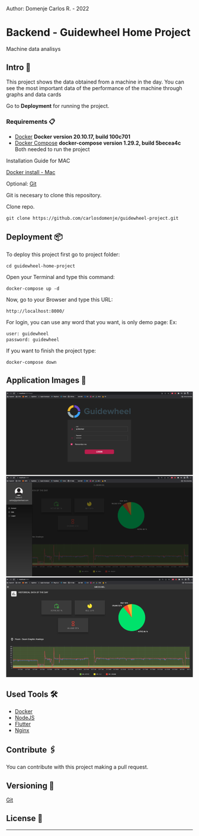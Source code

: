 Author: Domenje Carlos R. - 2022

# Backend - Guidewheel Home Project

Machine data analisys

## Intro 🚀

This project shows the data obtained from a machine in the day. You can see the most important data of the performance of the machine through graphs and data cards

Go to **Deployment** for running the project.


### Requirements 📋

- [Docker](https://docs.docker.com/get-docker/)
 **Docker version 20.10.17, build 100c701**
- [Docker Compose](https://docs.docker.com/compose/install/) 
  **docker-compose version 1.29.2, build 5becea4c**
Both needed to run the project

Installation Guide for MAC

[Docker install - Mac](https://docs.docker.com/desktop/install/mac-install/) 

Optional: 
[Git](https://git-scm.com/book/en/v2/Getting-Started-Installing-Git) 

Git is necesary to clone this repository.

Clone repo.
```
git clone https://github.com/carlosdomenje/guidewheel-project.git

```

## Deployment 📦

To deploy this project first go to project folder:

```
cd guidewheel-home-project
```
Open your Terminal and type this command:

```
docker-compose up -d
```

Now, go to your Browser and type this URL:
```
http://localhost:8000/

```

For login, you can use any word that you want, is only demo page:
Ex:
```
user: guidewheel
password: guidewheel
```

If you want to finish the project type:

```
docker-compose down

```

## Application Images 📳️

![Image1](/app_images/img1.png)
![Image2](/app_images/img2.png)
![Image3](/app_images/img3.png)
## Used Tools 🛠️

* [Docker](https://docs.docker.com/)
* [NodeJS](https://nodejs.org/en/)
* [Flutter](https://flutter.dev/)
* [Nginx](https://www.nginx.com/)

## Contribute 🖇️

You can contribute with this project making a pull request.


## Versioning 📌

[Git](https://git-scm.com/) 


## License 📄





---